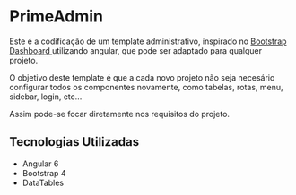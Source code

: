# PrimeAdmin

Este é a codificação de um template administrativo, inspirado no [Bootstrap Dashboard ][dashboard] utilizando angular, que pode ser adaptado para qualquer projeto.

O objetivo deste template é que a cada novo projeto não seja necesário configurar todos os componentes novamente, como tabelas, rotas, menu, sidebar, login, etc...

Assim pode-se focar diretamente nos requisitos do projeto.

## Tecnologias Utilizadas

* Angular 6
* Bootstrap 4
* DataTables

[dashboard]: https://getbootstrap.com/docs/4.0/examples/dashboard/
